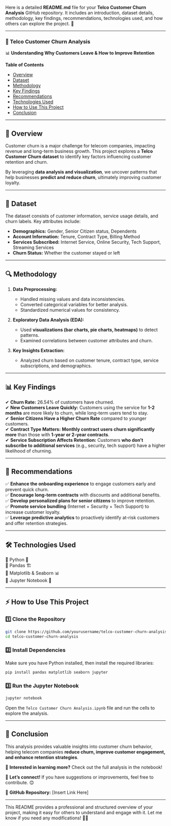Here is a detailed **README.md** file for your **Telco Customer Churn Analysis** GitHub repository. It includes an introduction, dataset details, methodology, key findings, recommendations, technologies used, and how others can explore the project. 🚀  

---

### **📌 Telco Customer Churn Analysis**  

📊 **Understanding Why Customers Leave & How to Improve Retention**  

**Table of Contents**  
- [Overview](#overview)  
- [Dataset](#dataset)  
- [Methodology](#methodology)  
- [Key Findings](#key-findings)  
- [Recommendations](#recommendations)  
- [Technologies Used](#technologies-used)  
- [How to Use This Project](#how-to-use-this-project)  
- [Conclusion](#conclusion)  

---

## **📌 Overview**  
Customer churn is a major challenge for telecom companies, impacting revenue and long-term business growth. This project explores a **Telco Customer Churn dataset** to identify key factors influencing customer retention and churn.  

By leveraging **data analysis and visualization**, we uncover patterns that help businesses **predict and reduce churn**, ultimately improving customer loyalty.  

---

## **📂 Dataset**  
The dataset consists of customer information, service usage details, and churn labels. Key attributes include:  
- **Demographics:** Gender, Senior Citizen status, Dependents  
- **Account Information:** Tenure, Contract Type, Billing Method  
- **Services Subscribed:** Internet Service, Online Security, Tech Support, Streaming Services  
- **Churn Status:** Whether the customer stayed or left  

---

## **🔍 Methodology**  
1. **Data Preprocessing:**  
   - Handled missing values and data inconsistencies.  
   - Converted categorical variables for better analysis.  
   - Standardized numerical values for consistency.  

2. **Exploratory Data Analysis (EDA):**  
   - Used **visualizations (bar charts, pie charts, heatmaps)** to detect patterns.  
   - Examined correlations between customer attributes and churn.  

3. **Key Insights Extraction:**  
   - Analyzed churn based on customer tenure, contract type, service subscriptions, and demographics.  

---

## **📊 Key Findings**  
✔ **Churn Rate:** 26.54% of customers have churned.  
✔ **New Customers Leave Quickly:** Customers using the service for **1-2 months** are more likely to churn, while long-term users tend to stay.  
✔ **Senior Citizens Have a Higher Churn Rate** compared to younger customers.  
✔ **Contract Type Matters:** **Monthly contract users churn significantly more** than those with **1-year or 2-year contracts**.  
✔ **Service Subscription Affects Retention:** Customers **who don’t subscribe to additional services** (e.g., security, tech support) have a higher likelihood of churning.  

---

## **📢 Recommendations**  
✅ **Enhance the onboarding experience** to engage customers early and prevent quick churn.  
✅ **Encourage long-term contracts** with discounts and additional benefits.  
✅ **Develop personalized plans for senior citizens** to improve retention.  
✅ **Promote service bundling** (Internet + Security + Tech Support) to increase customer loyalty.  
✅ **Leverage predictive analytics** to proactively identify at-risk customers and offer retention strategies.  

---

## **🛠️ Technologies Used**  
🔹 Python 🐍  
🔹 Pandas 🏗️  
🔹 Matplotlib & Seaborn 📊  
🔹 Jupyter Notebook 📒  

---

## **⚡ How to Use This Project**  
### **1️⃣ Clone the Repository**  
```bash
git clone https://github.com/yourusername/telco-customer-churn-analysis.git
cd telco-customer-churn-analysis
```

### **2️⃣ Install Dependencies**  
Make sure you have Python installed, then install the required libraries:  
```bash
pip install pandas matplotlib seaborn jupyter
```

### **3️⃣ Run the Jupyter Notebook**  
```bash
jupyter notebook
```
Open the `Telco Customer Churn Analysis.ipynb` file and run the cells to explore the analysis.  

---

## **🎯 Conclusion**  
This analysis provides valuable insights into customer churn behavior, helping telecom companies **reduce churn, improve customer engagement, and enhance retention strategies**.  

📢 **Interested in learning more?** Check out the full analysis in the notebook!  

📌 **Let’s connect!** If you have suggestions or improvements, feel free to contribute. 😊  

🔗 **GitHub Repository:** [Insert Link Here]  

---

This README provides a professional and structured overview of your project, making it easy for others to understand and engage with it. Let me know if you need any modifications! 🚀😊
